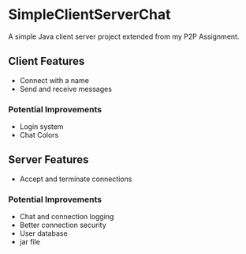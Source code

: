 # SimpleClientServerChat
 A simple Java client server project extended from my P2P Assignment.

## Client Features
- Connect with a name
- Send and receive messages
### Potential Improvements
- Login system
- Chat Colors

## Server Features
- Accept and terminate connections
### Potential Improvements 
- Chat and connection logging
- Better connection security
- User database
- jar file

